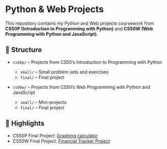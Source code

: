 # Python & Web Projects  

This repository contains my Python and Web projects coursework from **CS50P (Introduction to Programming with Python)** and **CS50W (Web Programming with Python and JavaScript)**.

## 📂 Structure  
- `cs50p/` – Projects from CS50’s Introduction to Programming with Python  
  - `small/` – Small problem sets and exercises  
  - `final/` – Final project  

- `cs50w/` – Projects from CS50’s Web Programming with Python and JavaScript  
  - `small/` – Mini-projects  
  - `final/` – Final project  

## 🚀 Highlights  
- CS50P Final Project: [Graphing calculator](/cs50p/final/)
- CS50W Final Project: [Financial Tracker Project](/cs50w/final/)
